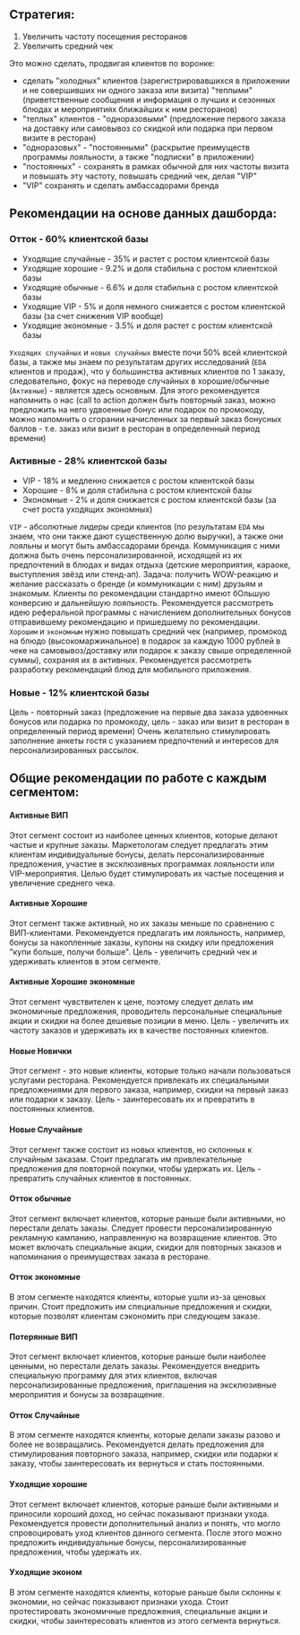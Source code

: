 ## Стратегия:
1.	Увеличить частоту посещения ресторанов
2.	Увеличить средний чек

Это можно сделать, продвигая клиентов по воронке:
- сделать "холодных" клиентов (зарегистрировавшихся в приложении и не совершивших ни одного заказа или визита) "теплыми" (приветственные сообщения и информация о лучших и сезонных блюдах и мероприятиях ближайших к ним ресторанов)
- "теплых" клиентов - "одноразовыми" (предложение первого заказа на доставку или самовывоз со скидкой или подарка при первом визите в ресторан)
- "одноразовых" - "постоянными" (раскрытие преимуществ программы лояльности, а также "подписки" в приложении)
- "постоянных" - сохранять в рамках обычной для них частоты визита и повышать эту частоту, повышать средний чек, делая "VIP"
- "VIP" сохранять и сделать амбассадорами бренда

## Рекомендации на основе данных дашборда:
### Отток - 60% клиентской базы
- Уходящие случайные - 35% и растет с ростом клиентской базы
- Уходящие хорошие - 9.2% и доля стабильна с ростом клиентской базы
- Уходящие обычные - 6.6% и доля стабильна с ростом клиентской базы
- Уходящие VIP - 5% и доля немного снижается с ростом клиентской базы (за счет снижения VIP вообще)
- Уходящие экономные - 3.5% и доля растет с ростом клиентской базы

`Уходящих случайных` и `новых случайных` вместе почи 50% всей клиентской базы, а также мы знаем по результатам других исследований (`EDA` клиентов и продаж), что у большинства активных клиентов по 1 заказу, следовательно, фокус на переводе случайных в хорошие/обычные (`Активные`) - является здесь основным. Для этого рекомендуется напомнить о нас (call to action должен быть повторный заказ, можно предложить на него удвоенные бонус или подарок по промокоду, можно напомнить о сгорании начисленных за первый заказ бонусных баллов - т.е. заказ или визит в ресторан в определенный период времени) 

### Активные - 28% клиентской базы
- VIP - 18% и медленно снижается с ростом клиентской базы
- Хорошие - 8% и доля стабильна с ростом клиентской базы
- Экономные - 2% и доля снижается с ростом клиентской базы (за счет роста уходящих экономных)

`VIP` - абсолютные лидеры среди клиентов (по результатам `EDA` мы знаем, что они также дают существенную долю выручки), а также они лояльны и могут быть амбассадорами бренда. Коммуникация с ними должна быть очень персонализированной, исходящей из их предпочтений в блюдах и видах отдыха (детские мероприятия, караоке, выступления звёзд или стенд-ап). Задача: получить WOW-реакцию и желание рассказать о бренде (и коммуникации с ним) друзьям и знакомым. Клиенты по рекомендации стандартно имеют бОльшую конверсию и дальнейшую лояльность. Рекомендуется рассмотреть идею реферальной программы с начислением дополнительных бонусов отправившему рекомендацию и пришедшему по рекомендации.<br>
`Хорошим` и `экономным` нужно повышать средний чек (например, промокод на блюдо (высокомаржинальное) в подарок за каждую 1000 рублей в чеке на самовывоз/доставку или подарок к заказу свыше определенной суммы), сохраняя их в активных. Рекомендуется рассмотреть разработку рекомендаций блюд для мобильного приложения. 

### Новые - 12% клиентской базы
Цель - повторный заказ (предложение на первые два заказа удвоенных бонусов или подарка по промокоду, цель - заказ или визит в ресторан в определенный период времени) Очень желательно стимулировать заполнение анкеты гостя с указанием предпочтений и интересов для персонализированных рассылок. 

## Общие рекомендации по работе с каждым сегментом:
#### Активные ВИП
Этот сегмент состоит из наиболее ценных клиентов, которые делают частые и крупные заказы. Маркетологам следует предлагать этим клиентам индивидуальные бонусы, делать персонализированные предложения, участие в эксклюзивных программах лояльности или VIP-мероприятия. Целью будет стимулировать их частые посещения и увеличение среднего чека.

#### Активные Хорошие
Этот сегмент также активный, но их заказы меньше по сравнению с ВИП-клиентами.
Рекомендуется предлагать им лояльность, например, бонусы за накопленные заказы, купоны на скидку или предложения "купи больше, получи больше". Цель - увеличить средний чек и удерживать клиентов в этом сегменте.

#### Активные Хорошие экономные
Этот сегмент чувствителен к цене, поэтому следует делать им экономичные предложения, проводитель персональные специальные акции и скидки на более дешевые позиции в меню. Цель - увеличить их частоту заказов и удерживать их в качестве постоянных клиентов.

#### Новые Новички
Этот сегмент - это новые клиенты, которые только начали пользоваться услугами ресторана. Рекомендуется привлекать их специальными предложениями для первого заказа, например, скидки на первый заказ или подарки к заказу. Цель - заинтересовать их и превратить в постоянных клиентов.

#### Новые Случайные
Этот сегмент также состоит из новых клиентов, но склонных к случайным заказам. Стоит предлагать им привлекательные предложения для повторной покупки, чтобы удержать их. Цель - превратить случайных клиентов в постоянных.

#### Отток обычные
Этот сегмент включает клиентов, которые раньше были активными, но перестали делать заказы.
Следует провести персонализированную рекламную кампанию, направленную на возвращение клиентов. Это может включать специальные акции, скидки для повторных заказов и напоминания о преимуществах заказа в ресторане.

#### Отток экономные
В этом сегменте находятся клиенты, которые ушли из-за ценовых причин.
Стоит предложить им специальные предложения и скидки, которые позволят клиентам сэкономить при следующем заказе.

#### Потерянные ВИП
Этот сегмент включает клиентов, которые раньше были наиболее ценными, но перестали делать заказы.
Рекомендуется внедрить специальную программу для этих клиентов, включая персонализированные предложения, приглашения на эксклюзивные мероприятия и бонусы за возвращение.

#### Отток Случайные
В этом сегменте находятся клиенты, которые делали заказы разово и более не возвращались.
Рекомендуется делать предложения для стимулирования повторного заказа, например, скидки или подарки к заказу, чтобы заинтересовать их вернуться и стать постоянными.

#### Уходящие хорошие
Этот сегмент включает клиентов, которые раньше были активными и приносили хороший доход, но сейчас показывают признаки ухода.
Рекомендуется провести дополнительный анализ и понять, что могло спровоцировать уход клиентов данного сегмента. После этого можно предложить индивидуальные бонусы, персонализированные предложения, чтобы удержать их.

#### Уходящие эконом
В этом сегменте находятся клиенты, которые раньше были склонны к экономии, но сейчас показывают признаки ухода.
Стоит протестировать экономичные предложения, специальные акции и скидки, чтобы заинтересовать клиентов из этого сегмента вернуться.

